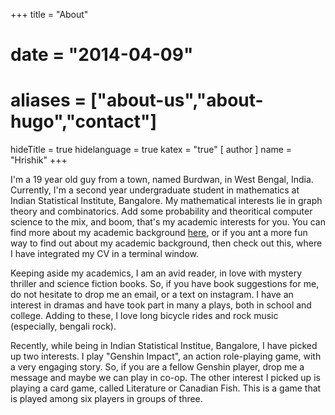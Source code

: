 +++
title = "About"
# date = "2014-04-09"
# aliases = ["about-us","about-hugo","contact"]
hideTitle = true
hidelanguage = true
katex = "true"
[ author ]
  name = "Hrishik"
+++

I'm a 19 year old guy from a town, named Burdwan, in West Bengal, India. Currently, I'm a second year undergraduate student in mathematics at Indian Statistical Institute, Bangalore. My mathematical interests lie in graph theory and combinatorics. Add some probability and theoritical computer science to the mix, and boom, that's my academic interests for you. You can find more about my academic background [here](/cv/), or if you ant a more fun way to find out about my academic background, then check out this, where I have integrated my CV in a terminal window. 

Keeping aside my academics, I am an avid reader, in love with mystery thriller and science fiction books. So, if you have book suggestions for me, do not hesitate to drop me an email, or a text on instagram. I have an interest in dramas and have took part in many a plays, both in school and college. Adding to these, I love long bicycle rides and rock music (especially, bengali rock).

Recently, while being in Indian Statistical Institue, Bangalore, I have picked up two interests. I play "Genshin Impact", an action role-playing game, with a very engaging story. So, if you are a fellow Genshin player, drop me a message and maybe we can play in co-op. The other interest I picked up is playing a card game, called Literature or Canadian Fish. This is a game that is played among six players in groups of three. 

<!-- Not to boast, but in the Literature Tournament organized by ISI, Bangalore, me and my team, comprising of Sanchayan Bhowal and Soumya Dasgupta, emerged as champions. -->